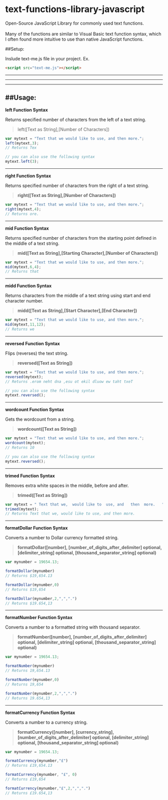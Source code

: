 # text-functions-library-javascript
Open-Source JavaScript Library for commonly used text functions.<br /><br />
Many of the functions are similar to Visual Basic text function syntax, which I often found more intuitive to use than native JavaScript functions.

##Setup:

Inslude text-me.js file in your project.
Ex.

```html
<script src="text-me.js"></script>
```
---
---
---

##Usage:
---
**left Function Syntax**

Returns specified number of characters from the left of a text string.

>left([Text as String],[Number of Characters])

```javascript
var mytext = "Text that we would like to use, and then more.";
left(mytext,3);
// Returns Tex

// you can also use the following syntax
mytext.left(3);
```

---

**right Function Syntax**

Returns specified number of characters from the right of a text string.

>**right([Text as String],[Number of Characters])**

```javascript
var mytext = "Text that we would like to use, and then more.";
right(mytext,4);
// Returns ore.
```


---

**mid Function Syntax**

Returns specified number of characters from the starting point defined in the middle of a text string.

>**mid([Text as String],[Starting Character],[Number of Characters])**

```javascript
var mytext = "Text that we would like to use, and then more.";
mid(mytext,6,4);
// Returns that
```


---

**midd Function Syntax**

Returns characters from the middle of a text string using start and end character number.

>**midd([Text as String],[Start Character],[End Character])**

```javascript
var mytext = "Text that we would like to use, and then more.";
mid(mytext,11,12);
// Returns we
```


---

**reversed Function Syntax**

Flips (reverses) the text string.

>**reversed([Text as String])**

```javascript
var mytext = "Text that we would like to use, and then more.";
reversed(mytext);
// Returns .erom neht dna ,esu ot ekil dluow ew taht txeT

// you can also use the following syntax
mytext.reversed();
```


---

**wordcount Function Syntax**

Gets the wordcount from a string.

>**wordcount([Text as String])**

```javascript
var mytext = "Text that we would like to use, and then more.";
wordcount(mytext);
// Returns 10

// you can also use the following syntax
mytext.reversed();
```


---

**trimed Function Syntax**

Removes extra white spaces in the middle, before and after.

>**trimed([Text as String])**

```javascript
var mytext = " Text that we,  would like to  use, and   then  more.   ";
trimed(mytext);
// Returns Text that we, would like to use, and then more.
```


---

**formatDollar Function Syntax**

Converts a number to Dollar currency formatted string.

>**formatDollar([number], [number_of_digits_after_delimiter] optional, [delimiter_string] optional, [thousand_separator_string] optional)**

```javascript
var mynumber = 19654.13;

formatDollar(mynumber)
// Returns $19,654.13

formatDollar(mynumber,0)
// Returns $19,654

formatDollar(mynumber,2,",",".")
// Returns $19.654,13

```




---

**formatNumber Function Syntax**

Converts a number to a formatted string with thousand separator.

>**formatNumber([number], [number_of_digits_after_delimiter] optional, [delimiter_string] optional, [thousand_separator_string] optional)**

```javascript
var mynumber = 19654.13;

formatNumber(mynumber)
// Returns 19,654.13

formatNumber(mynumber,0)
// Returns 19,654

formatNumber(mynumber,2,",",".")
// Returns 19.654,13

```


---

**formatCurrency Function Syntax**

Converts a number to a currency string.

>**formatCurrency([number], [currency_string], [number_of_digits_after_delimiter] optional, [delimiter_string] optional, [thousand_separator_string] optional)**

```javascript
var mynumber = 19654.13;

formatCurrency(mynumber,"£")
// Returns £19,654.13

formatCurrency(mynumber, "£", 0)
// Returns £19,654

formatCurrency(mynumber,"£",2,",",".")
// Returns £19.654,13

```
